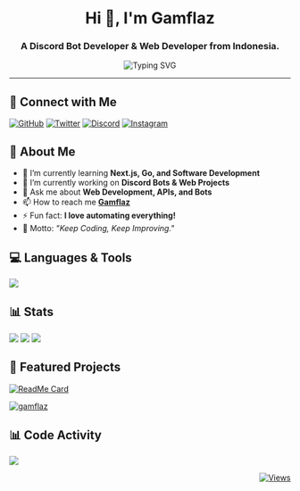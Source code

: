 <h1 align="center">Hi 👋, I'm Gamflaz</h1>
<h3 align="center">A Discord Bot Developer & Web Developer from Indonesia.</h3>

<p align="center">
    <img src="https://readme-typing-svg.herokuapp.com?font=JetBrains+Mono&pause=1000&center=true&vCenter=true&random=true&width=435&lines=Backend+Web+Developer;Discord+Bot+Developer;Software+Engineer&color=FF0000&color=FF7F00&color=FFFF00&color=00FF00&color=0000FF&color=4B0082&color=8B00FF" alt="Typing SVG" />
</p>

---

## 🔗 Connect with Me

[![GitHub](https://img.shields.io/badge/-GitHub-333?style=for-the-badge&logo=github)](https://github.com/MomoPi-Dark)
[![Twitter](https://img.shields.io/badge/-Twitter-000000?style=for-the-badge&logo=x&logoColor=white)](https://twitter.com/ibalkocak_)
[![Discord](https://img.shields.io/badge/Discord-5865F2?style=for-the-badge&logo=discord&logoColor=white)](https://discord.com/users/735195431927021728)
[![Instagram](https://img.shields.io/badge/-Instagram-E4405F?style=for-the-badge&logo=instagram&logoColor=white)](https://www.instagram.com/ibaalkocak_/)

## 🚀 About Me

- 🌱 I’m currently learning **Next.js, Go, and Software Development**
- 🔭 I’m currently working on **Discord Bots & Web Projects**
- 💬 Ask me about **Web Development, APIs, and Bots**
- 📫 How to reach me **[Gamflaz](https://www.instagram.com/ibaalkocak_/)**
- ⚡ Fun fact: **I love automating everything!**
- 🎯 Motto: _"Keep Coding, Keep Improving."_

## 💻 Languages & Tools

<p align="start">
  <img src="https://skillicons.dev/icons?i=vscode,docker,androidstudio,idea,js,ts,go,nextjs,cpp,dart,flutter,java,python,github&theme=dark">
</p>

## 📊 Stats

![](https://github-readme-stats.vercel.app/api?username=MomoPi-Dark&theme=tokyonight&hide_border=true&include_all_commits=false&count_private=false)
![](https://github-readme-streak-stats.herokuapp.com/?user=MomoPi-Dark&theme=tokyonight&hide_border=true)
![](https://github-readme-stats.vercel.app/api/top-langs/?username=MomoPi-Dark&theme=tokyonight&hide_border=true&include_all_commits=false&count_private=false&layout=compact)

## 🚀 Featured Projects

[![ReadMe Card](https://github-readme-stats.vercel.app/api/pin/?username=MomoPi-Dark&repo=Project_App_Mobile&theme=tokyonight)](https://github.com/MomoPi-Dark/Project_App_Mobile)

<p align="left"> <a href="https://github.com/ryo-ma/github-profile-trophy"><img src="https://github-profile-trophy.vercel.app/?username=momopi-dark&theme=onedark" alt="gamflaz" /></a> </p>

## 📊 Code Activity

<p>
    <a href="https://wakatime.com"><img src="https://wakatime.com/share/@1613dde9-c8f6-48d2-af00-7e1a7a4183f9/73473456-a66b-4a0f-82e9-bfea5a1756bc.png" /></a>
</p>

<div align="end">
  <a href="https://github.com/MomoPi-Dark"><img src="https://komarev.com/ghpvc/?username=MomoPi-Dark&label=VIEWS&style=for-the-badge&color=orange" alt="Views"></a>
</div>
